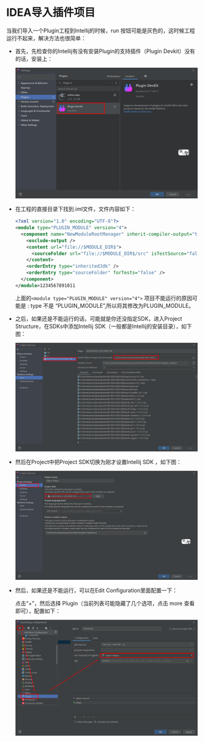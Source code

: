# IDEA导入插件项目

当我们导入一个Plugin工程到Intellij的时候，run 按钮可能是灰色的，这时候工程运行不起来，解决方法也很简单：

- 首先，先检查你的Intellij有没有安装Plugin的支持插件（Plugin Devkit）没有的话，安装上：

  ![这里写图片描述](../images/103.png)

- 在工程的直接目录下找到.iml文件，文件内容如下：

  ```xml
  <?xml version="1.0" encoding="UTF-8"?>
  <module type="PLUGIN_MODULE" version="4">
    <component name="NewModuleRootManager" inherit-compiler-output="true">
      <exclude-output />
      <content url="file://$MODULE_DIR$">
        <sourceFolder url="file://$MODULE_DIR$/src" isTestSource="false" />
      </content>
      <orderEntry type="inheritedJdk" />
      <orderEntry type="sourceFolder" forTests="false" />
    </component>
  </module>1234567891011
  ```

  上面的`<module type="PLUGIN_MODULE" version="4">`
  项目不能运行的原因可能是 : type 不是 “PLUGIN_MODULE”,所以将其修改为PLUGIN_MODULE。

- 之后，如果还是不能运行的话，可能就是你还没指定SDK，进入Project Structure，在SDKs中添加Intellij SDK（一般都是Intellij的安装目录），如下图：

  ![这里写图片描述](../images/104.png)

- 然后在Project中把Project SDK切换为刚才设置Intellij SDK ，如下图：

  ![这里写图片描述](../images/105.png)

- 然后，如果还是不能运行，可以在Edit Configuration里面配置一下：

  点击“+”，然后选择 Plugin（当前列表可能隐藏了几个选项，点击 more 查看即可），配置如下：

  ![这里写图片描述](../images/106.png)